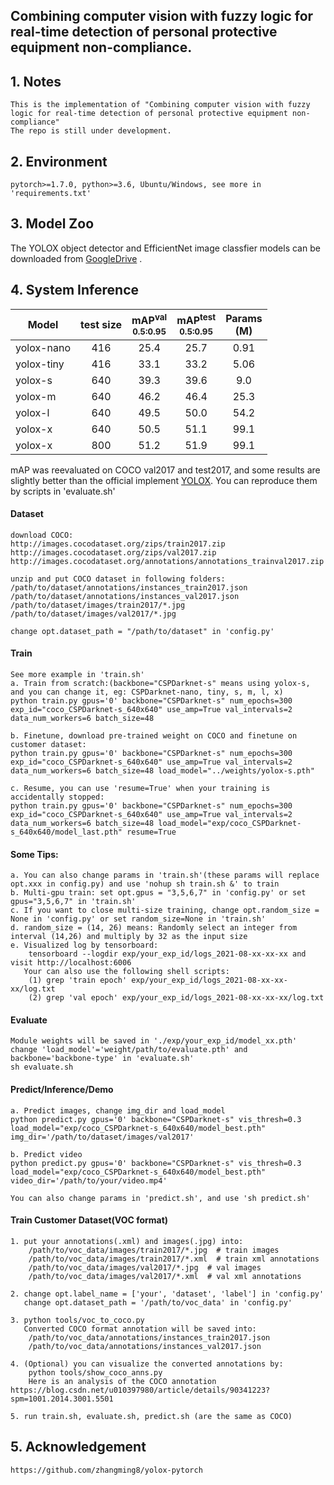 ## Combining computer vision with fuzzy logic for real-time detection of personal protective equipment non-compliance.

## 1. Notes

    This is the implementation of "Combining computer vision with fuzzy logic for real-time detection of personal protective equipment non-compliance"
    The repo is still under development.

## 2. Environment

    pytorch>=1.7.0, python>=3.6, Ubuntu/Windows, see more in 'requirements.txt'
    
## 3. Model Zoo

The YOLOX object detector and EfficientNet image classfier models can be downloaded
from [GoogleDrive](https://drive.google.com/drive/folders/12JIuHlAcgz9kY_DWUv-mNlsUljSMmexW?usp=sharing) .
    
 
## 4. System Inference





|Model      |test size  |mAP<sup>val<br>0.5:0.95 |mAP<sup>test<br>0.5:0.95 | Params<br>(M) |
| ------    |:---:      |:---:                   | :---:                   |:---:          |
|yolox-nano |416        |25.4                    |25.7                     |0.91           |
|yolox-tiny |416        |33.1                    |33.2                     |5.06           |
|yolox-s    |640        |39.3                    |39.6                     |9.0            |
|yolox-m    |640        |46.2                    |46.4                     |25.3           |
|yolox-l    |640        |49.5                    |50.0                     |54.2           |
|yolox-x    |640        |50.5                    |51.1                     |99.1           |
|yolox-x    |800        |51.2                    |51.9                     |99.1           |

mAP was reevaluated on COCO val2017 and test2017, and some results are slightly better than the official
implement [YOLOX](https://github.com/Megvii-BaseDetection/YOLOX). You can reproduce them by scripts in 'evaluate.sh'

#### Dataset

    download COCO:
    http://images.cocodataset.org/zips/train2017.zip
    http://images.cocodataset.org/zips/val2017.zip
    http://images.cocodataset.org/annotations/annotations_trainval2017.zip
    
    unzip and put COCO dataset in following folders:
    /path/to/dataset/annotations/instances_train2017.json
    /path/to/dataset/annotations/instances_val2017.json
    /path/to/dataset/images/train2017/*.jpg
    /path/to/dataset/images/val2017/*.jpg
    
    change opt.dataset_path = "/path/to/dataset" in 'config.py'

#### Train

    See more example in 'train.sh'
    a. Train from scratch:(backbone="CSPDarknet-s" means using yolox-s, and you can change it, eg: CSPDarknet-nano, tiny, s, m, l, x)
    python train.py gpus='0' backbone="CSPDarknet-s" num_epochs=300 exp_id="coco_CSPDarknet-s_640x640" use_amp=True val_intervals=2 data_num_workers=6 batch_size=48
    
    b. Finetune, download pre-trained weight on COCO and finetune on customer dataset:
    python train.py gpus='0' backbone="CSPDarknet-s" num_epochs=300 exp_id="coco_CSPDarknet-s_640x640" use_amp=True val_intervals=2 data_num_workers=6 batch_size=48 load_model="../weights/yolox-s.pth"
    
    c. Resume, you can use 'resume=True' when your training is accidentally stopped:
    python train.py gpus='0' backbone="CSPDarknet-s" num_epochs=300 exp_id="coco_CSPDarknet-s_640x640" use_amp=True val_intervals=2 data_num_workers=6 batch_size=48 load_model="exp/coco_CSPDarknet-s_640x640/model_last.pth" resume=True

#### Some Tips:

    a. You can also change params in 'train.sh'(these params will replace opt.xxx in config.py) and use 'nohup sh train.sh &' to train
    b. Multi-gpu train: set opt.gpus = "3,5,6,7" in 'config.py' or set gpus="3,5,6,7" in 'train.sh'
    c. If you want to close multi-size training, change opt.random_size = None in 'config.py' or set random_size=None in 'train.sh'
    d. random_size = (14, 26) means: Randomly select an integer from interval (14,26) and multiply by 32 as the input size
    e. Visualized log by tensorboard: 
        tensorboard --logdir exp/your_exp_id/logs_2021-08-xx-xx-xx and visit http://localhost:6006
       Your can also use the following shell scripts:
        (1) grep 'train epoch' exp/your_exp_id/logs_2021-08-xx-xx-xx/log.txt
        (2) grep 'val epoch' exp/your_exp_id/logs_2021-08-xx-xx-xx/log.txt

#### Evaluate

    Module weights will be saved in './exp/your_exp_id/model_xx.pth'
    change 'load_model'='weight/path/to/evaluate.pth' and backbone='backbone-type' in 'evaluate.sh'
    sh evaluate.sh

#### Predict/Inference/Demo

    a. Predict images, change img_dir and load_model
    python predict.py gpus='0' backbone="CSPDarknet-s" vis_thresh=0.3 load_model="exp/coco_CSPDarknet-s_640x640/model_best.pth" img_dir='/path/to/dataset/images/val2017'
    
    b. Predict video
    python predict.py gpus='0' backbone="CSPDarknet-s" vis_thresh=0.3 load_model="exp/coco_CSPDarknet-s_640x640/model_best.pth" video_dir='/path/to/your/video.mp4'
    
    You can also change params in 'predict.sh', and use 'sh predict.sh'

#### Train Customer Dataset(VOC format)

    1. put your annotations(.xml) and images(.jpg) into:
        /path/to/voc_data/images/train2017/*.jpg  # train images
        /path/to/voc_data/images/train2017/*.xml  # train xml annotations
        /path/to/voc_data/images/val2017/*.jpg  # val images
        /path/to/voc_data/images/val2017/*.xml  # val xml annotations

    2. change opt.label_name = ['your', 'dataset', 'label'] in 'config.py'
       change opt.dataset_path = '/path/to/voc_data' in 'config.py'

    3. python tools/voc_to_coco.py
       Converted COCO format annotation will be saved into:
        /path/to/voc_data/annotations/instances_train2017.json
        /path/to/voc_data/annotations/instances_val2017.json
    
    4. (Optional) you can visualize the converted annotations by:
        python tools/show_coco_anns.py
        Here is an analysis of the COCO annotation https://blog.csdn.net/u010397980/article/details/90341223?spm=1001.2014.3001.5501
    
    5. run train.sh, evaluate.sh, predict.sh (are the same as COCO)



## 5. Acknowledgement

    https://github.com/zhangming8/yolox-pytorch
